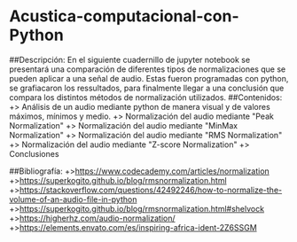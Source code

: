 # Acustica-computacional-con-Python

##Descripción:
En el siguiente cuadernillo de jupyter notebook se presentará una comparación de diferentes tipos de normalizaciones que se pueden aplicar a una señal de audio. Estas fueron programadas con python, se grafiacaron los ressultados, para finalmente llegar a una conclusión que compara los distintos métodos de normalización utilizados.
##Contenidos:
+> Análisis de un audio mediante python de manera visual y de valores máximos, mínimos y medio.
+> Normalización del audio mediante "Peak Normalization"
+> Normalización del audio mediante "MinMax Normalization"
+> Normalización del audio mediante "RMS Normalization"
+> Normalización del audio mediante "Z-score Normalization"
+> Conclusiones

##Bibliografía:
+>https://www.codecademy.com/articles/normalization
+>https://superkogito.github.io/blog/rmsnormalization.html
+>https://stackoverflow.com/questions/42492246/how-to-normalize-the-volume-of-an-audio-file-in-python
+>https://superkogito.github.io/blog/rmsnormalization.html#shelvock
+>https://higherhz.com/audio-normalization/
+>https://elements.envato.com/es/inspiring-africa-ident-2Z6SSGM
